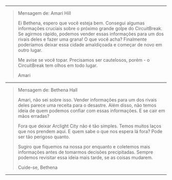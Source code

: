 
---

> Mensagem de: Amari Hill
> 
> Ei Bethena, espero que você esteja bem. Consegui algumas informações cruciais sobre o próximo grande golpe do CircuitBreak. Se agirmos rápido, podemos vender essas informações para um dos rivais deles e fazer uma grana! O que você acha? Finalmente poderíamos deixar essa cidade amaldiçoada e começar de novo em outro lugar.
> 
> Me avise se você topar. Precisamos ser cautelosos, porém - o CircuitBreak tem olhos em todo lugar.
> 
> Amari

---

> Mensagem de: Bethena Hall
>
> Amari, não sei sobre isso. Vender informações para um dos rivais deles parece uma receita para o desastre. Além disso, não temos ideia de quem podemos confiar com essas informações. E se cair em mãos erradas?
>
> Fora que deixar Arclight City não é tão simples. Temos muitos laços que nos prendem aqui. E quem sabe o que nos espera lá fora? Pode ser tão perigoso quanto.
>
> Sugiro que fiquemos na nossa por enquanto e coletemos mais informações antes de tomarmos decisões precipitadas. Sempre podemos revisitar essa ideia mais tarde, se as coisas mudarem.
>
> Cuide-se,
> Bethena

---
